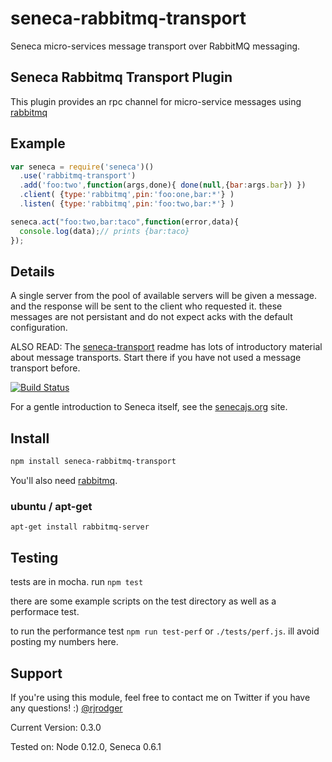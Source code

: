 seneca-rabbitmq-transport
======================

Seneca micro-services message transport over RabbitMQ messaging.


Seneca Rabbitmq Transport Plugin
--------------------------------

This plugin provides an rpc channel for micro-service messages using [rabbitmq](https://www.rabbitmq.com/)

Example
-------

```js
var seneca = require('seneca')()
  .use('rabbitmq-transport')
  .add('foo:two',function(args,done){ done(null,{bar:args.bar}) })
  .client( {type:'rabbitmq',pin:'foo:one,bar:*'} )
  .listen( {type:'rabbitmq',pin:'foo:two,bar:*'} )

seneca.act("foo:two,bar:taco",function(error,data){
  console.log(data);// prints {bar:taco}
});

```

Details
-------

A single server from the pool of available servers will be given a message. and the response will be sent to the client who requested it. these messages are not persistant and do not expect acks with the default configuration.

ALSO READ: The [seneca-transport](http://github.com/rjrodger/seneca-transport) readme has lots of introductory material about message transports. Start there if you have not used a message transport before.

[![Build Status](https://travis-ci.org/rjrodger/seneca-transport.png?branch=master)](https://travis-ci.org/rjrodger/seneca-transport)

For a gentle introduction to Seneca itself, see the
[senecajs.org](http://senecajs.org) site.


Install
-------

```sh
npm install seneca-rabbitmq-transport
```

You'll also need [rabbitmq](https://www.rabbitmq.com/download.html).

### ubuntu / apt-get

```
apt-get install rabbitmq-server
```

Testing
-------
tests are in mocha. run `npm test`

there are some example scripts on the test directory as well as a performace test.

to run the performance test `npm run test-perf` or `./tests/perf.js`. ill avoid posting my numbers here.


Support
-------

If you're using this module, feel free to contact me on Twitter if you
have any questions! :) [@rjrodger](http://twitter.com/rjrodger)

Current Version: 0.3.0

Tested on: Node 0.12.0, Seneca 0.6.1



